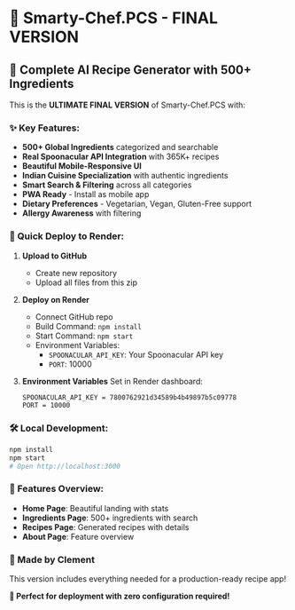 # 🍳 Smarty-Chef.PCS - FINAL VERSION

## 🎉 Complete AI Recipe Generator with 500+ Ingredients

This is the **ULTIMATE FINAL VERSION** of Smarty-Chef.PCS with:

### ✨ Key Features:
- **500+ Global Ingredients** categorized and searchable
- **Real Spoonacular API Integration** with 365K+ recipes
- **Beautiful Mobile-Responsive UI** 
- **Indian Cuisine Specialization** with authentic ingredients
- **Smart Search & Filtering** across all categories
- **PWA Ready** - Install as mobile app
- **Dietary Preferences** - Vegetarian, Vegan, Gluten-Free support
- **Allergy Awareness** with filtering

### 🚀 Quick Deploy to Render:

1. **Upload to GitHub**
   - Create new repository
   - Upload all files from this zip

2. **Deploy on Render**
   - Connect GitHub repo
   - Build Command: `npm install`  
   - Start Command: `npm start`
   - Environment Variables:
     - `SPOONACULAR_API_KEY`: Your Spoonacular API key
     - `PORT`: 10000

3. **Environment Variables**
   Set in Render dashboard:
   ```
   SPOONACULAR_API_KEY = 7800762921d34589b4b49897b5c09778
   PORT = 10000
   ```

### 🛠️ Local Development:
```bash
npm install
npm start
# Open http://localhost:3000
```

### 📱 Features Overview:
- **Home Page**: Beautiful landing with stats
- **Ingredients Page**: 500+ ingredients with search
- **Recipes Page**: Generated recipes with details
- **About Page**: Feature overview

### 🌟 Made by Clement

This version includes everything needed for a production-ready recipe app!

**🎯 Perfect for deployment with zero configuration required!**
